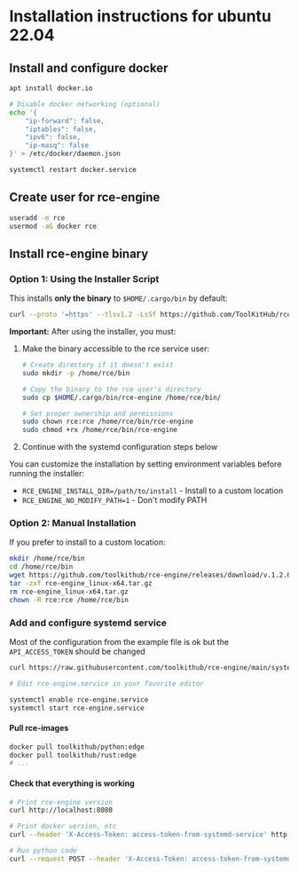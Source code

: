 # Installation instructions for ubuntu 22.04

## Install and configure docker

```bash
apt install docker.io

# Disable docker networking (optional)
echo '{
    "ip-forward": false,
    "iptables": false,
    "ipv6": false,
    "ip-masq": false
}' > /etc/docker/daemon.json

systemctl restart docker.service
```

## Create user for rce-engine

```bash
useradd -m rce
usermod -aG docker rce
```

## Install rce-engine binary

### Option 1: Using the Installer Script

This installs **only the binary** to `$HOME/.cargo/bin` by default:

```bash
curl --proto '=https' --tlsv1.2 -LsSf https://github.com/ToolKitHub/rce-engine/releases/download/v1.2.6/rce-engine-installer.sh | sh
```

**Important:** After using the installer, you must:
1. Make the binary accessible to the rce service user:
   ```bash
   # Create directory if it doesn't exist
   sudo mkdir -p /home/rce/bin
   
   # Copy the binary to the rce user's directory
   sudo cp $HOME/.cargo/bin/rce-engine /home/rce/bin/
   
   # Set proper ownership and permissions
   sudo chown rce:rce /home/rce/bin/rce-engine
   sudo chmod +rx /home/rce/bin/rce-engine
   ```

2. Continue with the systemd configuration steps below

You can customize the installation by setting environment variables before running the installer:
- `RCE_ENGINE_INSTALL_DIR=/path/to/install` - Install to a custom location
- `RCE_ENGINE_NO_MODIFY_PATH=1` - Don't modify PATH

### Option 2: Manual Installation

If you prefer to install to a custom location:

```bash
mkdir /home/rce/bin
cd /home/rce/bin
wget https://github.com/toolkithub/rce-engine/releases/download/v.1.2.6/rce-engine_linux-x64.tar.gz
tar -zxf rce-engine_linux-x64.tar.gz
rm rce-engine_linux-x64.tar.gz
chown -R rce:rce /home/rce/bin
```

### Add and configure systemd service

Most of the configuration from the example file is ok but the `API_ACCESS_TOKEN` should be changed

```bash
curl https://raw.githubusercontent.com/toolkithub/rce-engine/main/systemd/rce-engine.service > /etc/systemd/system/rce-engine.service

# Edit rce-engine.service in your favorite editor

systemctl enable rce-engine.service
systemctl start rce-engine.service
```

#### Pull rce-images

```bash
docker pull toolkithub/python:edge
docker pull toolkithub/rust:edge
# ...
```

#### Check that everything is working

```bash
# Print rce-engine version
curl http://localhost:8080

# Print docker version, etc
curl --header 'X-Access-Token: access-token-from-systemd-service' http://localhost:8080/version

# Run python code
curl --request POST --header 'X-Access-Token: access-token-from-systemd-service' --header 'Content-type: application/json' --data '{"image": "toolkithub/python:edge", "payload": {"language": "python", "files": [{"name": "main.py", "content": "print(42)"}]}}' http://localhost:8080/run
```
